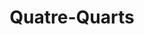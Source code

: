 ---
layout: recette-v2
categories: [recettes]
hidden: true
lang: fr
sitemap: true
title: Quatre-Quarts
type: sucre
---